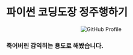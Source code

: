 # 파이썬 코딩도장 정주행하기
<div style="text-align: center;">
    <img src="https://contents.kyobobook.co.kr/sih/fit-in/458x0/pdt/9791140702428.jpg" alt="GitHub Profile">
</div>  

### 죽어버린 감익히는 용도로 해봤습니다.
